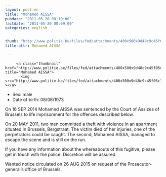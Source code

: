 ```yaml
---
layout: post-en
title: "Mohamed AISSA"
pubdate: "2011-05-20 00:10:00"
factdate: "2011-05-20 00:09:00"
categories: english


thumb: "http://www.politie.be/files/fed/attachments/400x500x9d48c9c45f05c121f08ea999d5bf59ec_thumb.jpg.pagespeed.ic.0bgoIFjG_y.jpg"
title-attr: Mohamed AISSA

---
```


<div class="row">

  <div class="col-xs-12 col-md-4">

         <a class="thumbnail" href="http://www.politie.be/files/fed/attachments/400x500x9d48c9c45f05c121f08ea999d5bf59ec_thumb.jpg.pagespeed.ic.0bgoIFjG_y.jpg" title="Mohamed AISSA">
           <img src="http://www.politie.be/files/fed/attachments/400x500x9d48c9c45f05c121f08ea999d5bf59ec_thumb.jpg.pagespeed.ic.0bgoIFjG_y.jpg" ></a>
  
  </div>
  <div class="col-xs-12 col-md-8">
 
<ul>
<li>Sex: male</li>
<li>Date of birth: 08/08/1973</li>
</ul> 


<p>On 16 SEP 2014 Mohamed AISSA was sentenced by the Court of Assizes of Brussels to life imprisonment for the offences described below. </p>
<p>On 20 MAY 2011, two men committed a theft with violence in an apartment situated in Brussels, Bergstraat. The victim died of her injuries, one of the perpetrators could be caught. The second, Mohamed AISSA, managed to escape the scene and is still on the run.</p>
<p>If you have any information about the whereabouts of this fugitive, please get in touch with the police. Discretion will be assured.</p>
<p>Wanted notice circulated on 26 AUG 2015 on request of the Prosecutor-general’s office of Brussels.
</p>

  
</div>


</div>

